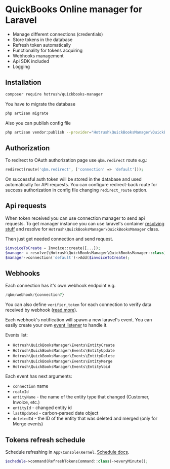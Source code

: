 # QuickBooks Online manager for Laravel

- Manage different connections (credentials)
- Store tokens in the database
- Refresh token automatically
- Functionality for tokens acquiring
- Webhooks management
- Api SDK included
- Logging

## Installation

```bash
composer require hotrush/quickbooks-manager
```

You have to migrate the database

```bash
php artisan migrate
``` 

Also you can publish config file

```bash
php artisan vendor:publish --provider="Hotrush\QuickBooksManager\QuickBooksManagerServiceProvider" --tag="config"
```

## Authorization

To redirect to OAuth authorization page use `qbm.redirect` route e.g.:

```php
redirect(route('qbm.redirect', ['connection' => 'default']));
```

On successful auth token will be stored in the database and used automatically for API requests. You can configure redirect-back route for success authorization in config file changing `redirect_route` option.

## Api requests

When token received you can use connection manager to send api requests. To get manager instance you can use laravel's container [resolving stuff](https://laravel.com/docs/5.8/container#resolving) and resolve for `Hotrush\QuickBooksManager\QuickBooksManager` class.

Then just get needed connection and send request.

```php
$invoiceToCreate = Invoice::create([...]);
$manager = resolve(\Hotrush\QuickBooksManager\QuickBooksManager::class);
$manager->connection('default')->Add($invoiceToCreate);
```

## Webhooks

Each connection has it's own webhook endpoint e.g.

```php
/qbm/webhook/{connection?}
```

You can also define `verifier_token` for each connection to verify data received by webhook ([read more](https://developer.intuit.com/app/developer/qbo/docs/develop/webhooks/managing-webhooks-notifications#validating-the-notification)).

Each webhook's notification will spawn a new laravel's event. You can easily create your own [event listener](https://laravel.com/docs/5.8/events#defining-listeners) to handle it.

Events list:

- `Hotrush\QuickBooksManager\Events\EntityCreate`
- `Hotrush\QuickBooksManager\Events\EntityUpdate`
- `Hotrush\QuickBooksManager\Events\EntityDelete`
- `Hotrush\QuickBooksManager\Events\EntityMerge`
- `Hotrush\QuickBooksManager\Events\EntityVoid`

Each event has next arguments:

- `connection` name
- `realmId`
- `entityName` - the name of the entity type that changed (Customer, Invoice, etc.)
- `entityId` - changed entity id
- `lastUpdated` - carbon-parsed date object
- `deletedId` - the ID of the entity that was deleted and merged (only for Merge events)

## Tokens refresh schedule

Schedule refreshing in `App\Console\Kernel`. [Schedule docs](https://laravel.com/docs/5.8/scheduling#defining-schedules).

```php
$schedule->command(RefreshTokensCommand::class)->everyMinute();
```